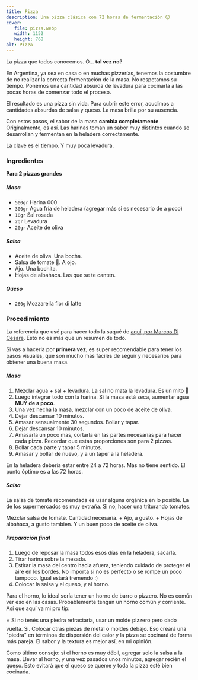 ```yaml
---
title: Pizza
description: Una pizza clásica con 72 horas de fermentación ⏲️
cover:
   file: pizza.webp
   width: 1152
   height: 768
alt: Pizza
---
```


La pizza que todos conocemos. O... **tal vez no**?

En Argentina, ya sea en casa o en muchas pizzerías, tenemos la costumbre de no realizar la correcta fermentación de la masa. No respetamos su tiempo. Ponemos una cantidad absurda de levadura para cocinarla a las pocas horas de comenzar todo el proceso.

El resultado es una pizza sin vida. Para cubrir este error, acudimos a cantidades absurdas de salsa y queso. La masa brilla por su ausencia.

Con estos pasos, el sabor de la masa **cambia completamente**. Originalmente, es así. Las harinas toman un sabor muy distintos cuando se desarrollan y fermentan en la heladera correctamente.

La clave es el tiempo. Y muy poca levadura.

### Ingredientes

**Para 2 pizzas grandes**

##### Masa

-  `500gr` Harina 000
-  `300gr` Agua fría de heladera (agregar más si es necesario de a poco)
-  `10gr` Sal rosada
-  `2gr` Levadura
-  `20gr` Aceite de oliva

##### Salsa

-  Aceite de oliva. Una bocha.
-  Salsa de tomate 🍅. A ojo.
-  Ajo. Una bochita.
-  Hojas de albahaca. Las que se te canten.

##### Queso

-  `260g` Mozzarella fior di latte

### Procedimiento

La referencia que usé para hacer todo la saqué de [aquí, por Marcos Di Cesare](https://www.youtube.com/watch?v=gQ0l1hT8BnQ). Esto no es más que un resumen de todo.

Si vas a hacerla por **primera vez**, es super recomendable para tener los pasos visuales, que son mucho mas fáciles de seguir y necesarios para obtener una buena masa.

##### Masa

1. Mezclar agua + sal + levadura. La sal no mata la levadura. Es un mito 🧂
2. Luego integrar todo con la harina. Si la masa está seca, aumentar agua **MUY de a poco**.
3. Una vez hecha la masa, mezclar con un poco de aceite de oliva.
4. Dejar descansar 10 minutos.
5. Amasar sensualmente 30 segundos. Bollar y tapar.
6. Dejar descansar 10 minutos.
7. Amasarla un poco mas, cortarla en las partes necesarias para hacer cada pizza. Recordar que estas proporciones son para 2 pizzas.
8. Bollar cada parte y tapar 5 minutos.
9. Amasar y bollar de nuevo, y a un taper a la heladera.

En la heladera debería estar entre 24 a 72 horas. Más no tiene sentido. El punto óptimo es a las 72 horas.

##### Salsa

La salsa de tomate recomendada es usar alguna orgánica en lo posible. La de los supermercados es muy extraña. Si no, hacer una triturando tomates.

Mezclar salsa de tomate. Cantidad necesaria. + Ajo, a gusto. + Hojas de albahaca, a gusto tambien. Y un buen poco de aceite de oliva.

##### Preparación final

1. Luego de reposar la masa todos esos días en la heladera, sacarla.
2. Tirar harina sobre la mesada.
3. Estirar la masa del centro hacia afuera, teniendo cuidado de proteger el aire en los bordes. No importa si no es perfecto o se rompe un poco tampoco. Igual estará tremendo :)
4. Colocar la salsa y el queso, y al horno.

Para el horno, lo ideal sería tener un horno de barro o pizzero. No es común ver eso en las casas. Probablemente tengan un horno común y corriente. Así que aquí va mi pro tip:

⭐ Si no tenés una piedra refractaria, usar un molde pizzero pero dado vuelta. Si. Colocar otras piezas de metal o moldes debajo. Eso creará una "piedra" en términos de dispersión del calor y la pizza se cocinará de forma más pareja. El sabor y la textura es mejor así, en mi opinión.

Como último consejo: si el horno es muy débil, agregar solo la salsa a la masa. Llevar al horno, y una vez pasados unos minutos, agregar recién el queso. Esto evitará que el queso se queme y toda la pizza esté bien cocinada.
